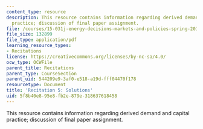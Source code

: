 ```yaml
---
content_type: resource
description: This resource contains information regarding derived demand and capital
  practice; discussion of final paper assignment.
file: /courses/15-031j-energy-decisions-markets-and-policies-spring-2012/5f8b40e895e8fb2e879e318637618458_MIT15_031JS12_DDC_Sltn.pdf
file_size: 132899
file_type: application/pdf
learning_resource_types:
- Recitations
license: https://creativecommons.org/licenses/by-nc-sa/4.0/
ocw_type: OCWFile
parent_title: Recitations
parent_type: CourseSection
parent_uid: 544209e9-3af0-e518-a19d-fff04470f178
resourcetype: Document
title: 'Recitation 5: Solutions'
uid: 5f8b40e8-95e8-fb2e-879e-318637618458
---
```

This resource contains information regarding derived demand and capital practice; discussion of final paper assignment.